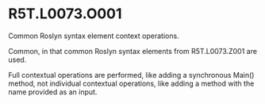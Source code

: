 # R5T.L0073.O001
Common Roslyn syntax element context operations.

Common, in that common Roslyn syntax elements from R5T.L0073.Z001 are used.

Full contextual operations are performed, like adding a synchronous Main() method, not individual contextual operations, like adding a method with the name provided as an input.
